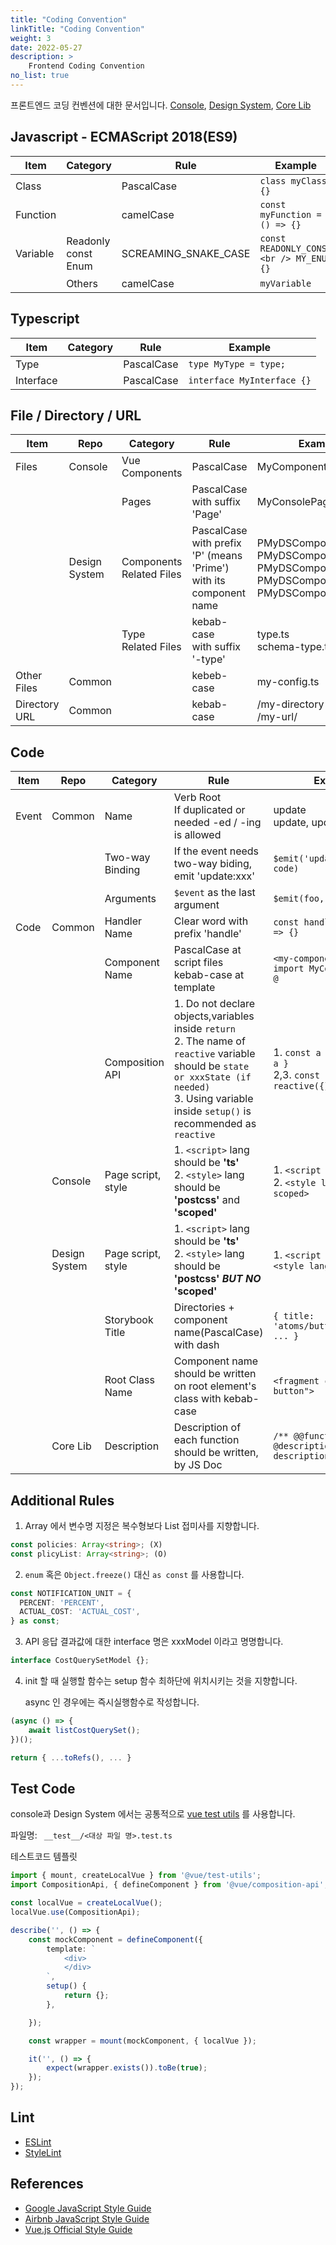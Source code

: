 ```yaml
---
title: "Coding Convention"
linkTitle: "Coding Convention"
weight: 3
date: 2022-05-27
description: >
    Frontend Coding Convention
no_list: true
---
```



프론트엔드 코딩 컨벤션에 대한 문서입니다.
[Console](https://github.com/spaceone-dev/console), 
[Design System](https://github.com/spaceone-dev/spaceone-design-system),
[Core Lib](https://github.com/spaceone-dev/console-core-lib)


## Javascript - ECMAScript 2018(ES9)

| Item     | Category                   | Rule                 | Example                                      |
|----------|----------------------------|----------------------|----------------------------------------------|
| Class    |                            | PascalCase           | ```class myClass {}```                       |
| Function |                            | camelCase            | ```const myFunction = () => {}```            |
| Variable | Readonly const <br /> Enum | SCREAMING_SNAKE_CASE | ```const READONLY_CONST <br /> MY_ENUM {}``` |
|          | Others                     | camelCase            | ```myVariable```                             |


## Typescript

| Item      | Category           | Rule       | Example                        |
|-----------|--------------------|------------|--------------------------------|
| Type      |                    | PascalCase | ```type MyType = type;```      |
| Interface |                    | PascalCase | ```interface MyInterface {}``` |


## File / Directory / URL   

| Item                 | Repo          | Category                        | Rule                                                                             | Example                                                                                                                          |
|----------------------|---------------|---------------------------------|----------------------------------------------------------------------------------|----------------------------------------------------------------------------------------------------------------------------------|
| Files                | Console       | Vue Components                  | PascalCase                                                                       | MyComponent.vue                                                                                                                  |
|                      |               | Pages                           | PascalCase <br /> with suffix 'Page'                                             | MyConsolePage.vue                                                                                                                |
|                      | Design System | Components <br /> Related Files | PascalCase <br /> with prefix 'P' (means 'Prime') <br /> with its component name | PMyDSComponent.vue <br /> PMyDSComponent.mdx <br /> PMyDSComponent.stories <br /> PMyDSComponent.scss <br /> PMyDSComponent.pcss |
|                      |               | Type Related Files              | kebab-case <br /> with suffix '-type'                                            | type.ts <br /> schema-type.ts                                                                                                    |
| Other Files          | Common        |                                 | kebeb-case                                                                       | my-config.ts                                                                                                                     |
| Directory <br /> URL | Common        |                                 | kebab-case                                                                       | /my-directory <br /> /my-url/                                                                                                    |


## Code

| Item  | Repo          | Category           | Rule                                                                                                                                                                                                                                 | Example                                                                         |
|-------|---------------|--------------------|--------------------------------------------------------------------------------------------------------------------------------------------------------------------------------------------------------------------------------------|---------------------------------------------------------------------------------|
| Event | Common        | Name               | Verb Root <br /> If duplicated or needed -ed / -ing is allowed                                                                                                                                                                       | update <br /> update, updated                                                   |
|       |               | Two-way Binding    | If the event needs two-way biding, emit 'update:xxx'                                                                                                                                                                                 | ```$emit('update:code', code)```                                                |
|       |               | Arguments          | ```$event``` as the last argument                                                                                                                                                                                                    | ```$emit(foo, bar, $event)```                                                   |
| Code  | Common        | Handler Name       | Clear word with prefix 'handle'                                                                                                                                                                                                      | ```const handleOnClick = () => {}```                                            |
|       |               | Component Name     | PascalCase at script files <br /> kebab-case at template                                                                                                                                                                             | ```<my-component />``` <br /> ```import MyComponent from @```                   |
|       |               | Composition API    | 1. Do not declare objects,variables inside ```return``` <br /> 2. The name of ```reactive``` variable should be ```state or xxxState (if needed)``` <br /> 3. Using variable inside ```setup()``` is recommended as ```reactive```   | 1. ```const a = 1; return { a }``` <br /> 2,3. ```const state = reactive({})``` |
|       | Console       | Page script, style | 1. ```<script>``` lang should be **'ts'** <br /> 2. ```<style>``` lang should be **'postcss'** and **'scoped'**                                                                                                                      | 1. ```<script lang="ts">```<br /> 2. ```<style lang="postcss" scoped>```        |
|       | Design System | Page script, style | 1. ```<script>``` lang should be **'ts'** <br /> 2. ```<style>``` lang should be **'postcss'** ***BUT NO*** **'scoped'**                                                                                                             | 1. ```<script lang="ts">``` <br /> ```<style lang="postcss">```                 |
|       |               | Storybook Title    | Directories + component name(PascalCase) with dash                                                                                                                                                                                   | ```{ title: 'atoms/buttons/MyButton' ... }```                                   |
|       |               | Root Class Name    | Component name should be written on root element's class with kebab-case                                                                                                                                                             | ```<fragment class="p-my-button">```                                            |
|       | Core Lib      | Description        | Description of each function should be written, by JS Doc                                                                                                                                                                            | ```/** @@function @name @description *@param descriptions **/```                |


## Additional Rules
1. Array 에서 변수명 지정은 복수형보다 List 접미사를 지향합니다. 
```typescript
const policies: Array<string>; (X)
const plicyList: Array<string>; (O)
```

2. ```enum``` 혹은 ```Object.freeze()``` 대신 ```as const``` 를 사용합니다.
```typescript
const NOTIFICATION_UNIT = {
  PERCENT: 'PERCENT',
  ACTUAL_COST: 'ACTUAL_COST',
} as const;
```

3. API 응답 결과값에 대한 interface 명은 xxxModel 이라고 명명합니다.
```typescript
interface CostQuerySetModel {};
```

4. init 할 때 실행할 함수는 setup 함수 최하단에 위치시키는 것을 지향합니다.

    async 인 경우에는 즉시실행함수로 작성합니다.
```typescript
(async () => {
	await listCostQuerySet();
})();

return { ...toRefs(), ... }
```


## Test Code

console과 Design System 에서는 공통적으로 [vue test utils](https://v1.test-utils.vuejs.org/) 를 사용합니다.

파일명: ``` __test__/<대상 파일 명>.test.ts```

테스트코드 템플릿

```typescript
import { mount, createLocalVue } from '@vue/test-utils';
import CompositionApi, { defineComponent } from '@vue/composition-api';

const localVue = createLocalVue();
localVue.use(CompositionApi);

describe('', () => {
    const mockComponent = defineComponent({
        template: `
            <div>
            </div>
        `,
        setup() {
            return {};
        },

    });

    const wrapper = mount(mockComponent, { localVue });

    it('', () => {
        expect(wrapper.exists()).toBe(true);
    });
});
```

## Lint

- [ESLint](https://github.com/spaceone-dev/console/blob/master/.eslintrc.js)
- [StyleLint](https://github.com/spaceone-dev/console/blob/master/stylelint.config.js)

## References

- [Google JavaScript Style Guide](https://google.github.io/styleguide/jsguide.html#features-classes)
- [Airbnb JavaScript Style Guide](https://github.com/airbnb/javascript)
- [Vue.js Official Style Guide](https://kr.vuejs.org/v2/style-guide/)
